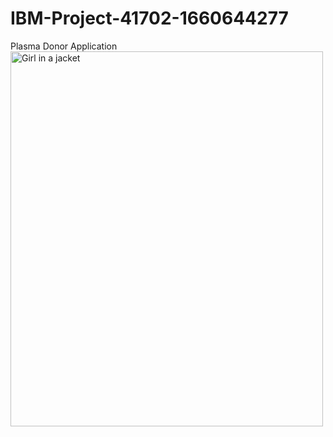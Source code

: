 # IBM-Project-41702-1660644277
Plasma Donor Application
  <img src="[img_girl.jpg](https://www.google.com/url?sa=i&url=https%3A%2F%2Fwww.pixelstalk.net%2Fanimation-wallpaper-free-download-for-desktop%2F&psig=AOvVaw1AneI7aAfUzQSpktY_LQLP&ust=1667472339698000&source=images&cd=vfe&ved=0CA0QjRxqFwoTCID0xoS_j_sCFQAAAAAdAAAAABAE)" alt="Girl in a jacket" style="width:500px;height:600px;"> 
